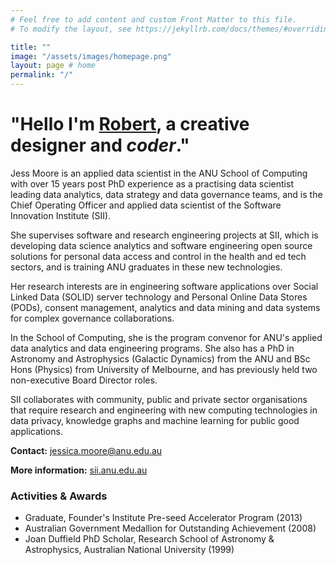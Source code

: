 ```yaml
---
# Feel free to add content and custom Front Matter to this file.
# To modify the layout, see https://jekyllrb.com/docs/themes/#overriding-theme-defaults

title: ""
image: "/assets/images/homepage.png"
layout: page # home
permalink: "/"
---
```



# "Hello I'm <a href='/contact'>Robert</a>, a creative <strong>designer</strong> and <em>coder</em>."  

Jess Moore is an applied data scientist in the ANU School of Computing with over 15 years post PhD experience as a practising data scientist leading data analytics, data strategy and data governance teams, and is the Chief Operating Officer and applied data scientist of the Software Innovation Institute (SII). 

She supervises software and research engineering projects at SII, which is developing data science analytics and software engineering open source solutions for personal data access and control in the health and ed tech sectors, and is training ANU graduates in these new technologies. 

Her research interests are in engineering software applications over Social Linked Data (SOLID) server technology and Personal Online Data Stores (PODs), consent management, analytics and data mining and data systems for complex governance collaborations. 

In the School of Computing, she is the program convenor for ANU's applied data analytics and data engineering programs. She also has a PhD in Astronomy and Astrophysics (Galactic Dynamics) from the ANU and BSc Hons (Physics) from University of Melbourne, and has previously held two non-executive Board Director roles.

SII collaborates with community, public and private sector organisations that require research and engineering with new computing technologies in data privacy, knowledge graphs and machine learning for public good applications.

**Contact:** jessica.moore@anu.edu.au

**More information:** [sii.anu.edu.au](sii.anu.edu.au)

### Activities & Awards

* Graduate, Founder's Institute Pre-seed Accelerator Program (2013)
* Australian Government Medallion for Outstanding Achievement (2008)
* Joan Duffield PhD Scholar, Research School of Astronomy & Astrophysics, Australian National University (1999)

